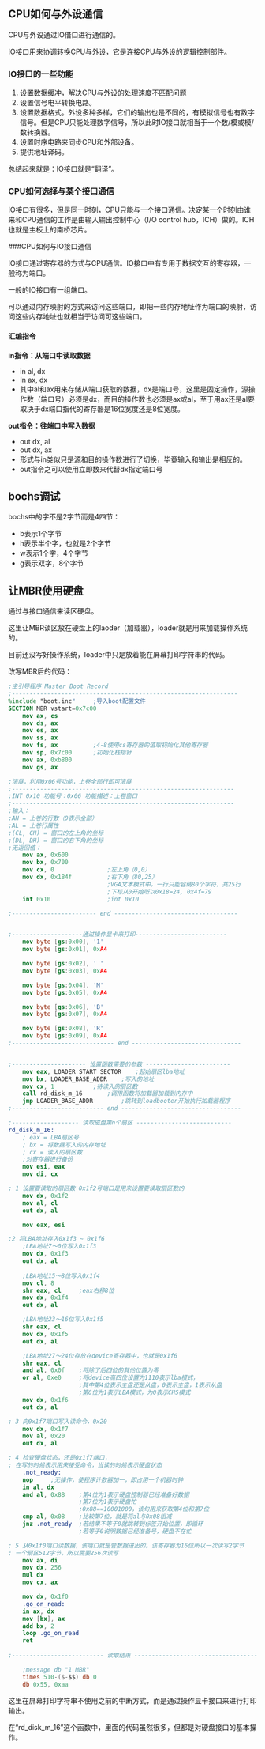 ## CPU如何与外设通信

CPU与外设通过IO借口进行通信的。

IO接口用来协调转换CPU与外设，它是连接CPU与外设的逻辑控制部件。

### IO接口的一些功能

1. 设置数据缓冲，解决CPU与外设的处理速度不匹配问题
2. 设置信号电平转换电路。
3. 设置数据格式。外设多种多样，它们的输出也是不同的，有模拟信号也有数字信号。但是CPU只能处理数字信号，所以此时IO接口就相当于一个数/模或模/数转换器。
4. 设置时序电路来同步CPU和外部设备。
5. 提供地址译码。

总结起来就是：IO接口就是“翻译”。

### CPU如何选择与某个接口通信

IO接口有很多，但是同一时刻，CPU只能与一个接口通信。决定某一个时刻由谁来和CPU通信的工作是由输入输出控制中心（I/O control hub，ICH）做的。ICH也就是主板上的南桥芯片。

###CPU如何与IO接口通信

IO接口通过寄存器的方式与CPU通信。IO接口中有专用于数据交互的寄存器，一般称为端口。

一般的IO接口有一组端口。

可以通过内存映射的方式来访问这些端口，即把一些内存地址作为端口的映射，访问这些内存地址也就相当于访问可这些端口。

#### 汇编指令

**in指令：从端口中读取数据**

- in al, dx 
- In ax, dx
- 其中al和ax用来存储从端口获取的数据，dx是端口号，这里是固定操作，源操作数（端口号）必须是dx，而目的操作数也必须是ax或al，至于用ax还是al要取决于dx端口指代的寄存器是16位宽度还是8位宽度。

**out指令：往端口中写入数据**

- out dx, al
- out dx, ax
- 形式与in类似只是源和目的操作数进行了切换，毕竟输入和输出是相反的。
- out指令之可以使用立即数来代替dx指定端口号



## bochs调试

bochs中的字不是2字节而是4四节：

- b表示1个字节
- h表示半个字，也就是2个字节
- w表示1个字，4个字节
- g表示双字，8个字节



## 让MBR使用硬盘

通过与接口通信来读区硬盘。

这里让MBR读区放在硬盘上的laoder（加载器），loader就是用来加载操作系统的。

目前还没写好操作系统，loader中只是放着能在屏幕打印字符串的代码。

改写MBR后的代码：

```nasm
;主引导程序 Master Boot Record
;----------------------------------------------------------------
%include "boot.inc"		;导入boot配置文件
SECTION MBR vstart=0x7c00
	mov ax, cs
   	mov ds, ax
   	mov es, ax
   	mov ss, ax
   	mov fs, ax 			;4-8使用cs寄存器的值取初始化其他寄存器
   	mov sp, 0x7c00		;初始化栈指针
   	mov ax, 0xb800
   	mov gs, ax

;清屏，利用0x06号功能，上卷全部行即可清屏
;---------------------------------------------------------------
;INT 0x10 功能号：0x06 功能描述：上卷窗口
;---------------------------------------------------------------
;输入：
;AH = 上卷的行数（0表示全部）
;AL = 上卷行属性
;(CL, CH) = 窗口的左上角的坐标
;(DL, DH) = 窗口的右下角的坐标
;无返回值：
	mov ax, 0x600
	mov bx, 0x700
	mov cx, 0      			;左上角（0,0）		
	mov dx, 0x184f			;右下角（80,25）
							;VGA文本模式中，一行只能容纳80个字符，共25行
							;下标从0开始所以0x18=24, 0x4f=79
	int 0x10				;int 0x10

;------------------------ end -----------------------------------


;--------------------通过操作显卡来打印--------------------------
	mov byte [gs:0x00], '1'
	mov byte [gs:0x01], 0xA4

	mov byte [gs:0x02], ' '
	mov byte [gs:0x03], 0xA4

	mov byte [gs:0x04], 'M'
	mov byte [gs:0x05], 0xA4

	mov byte [gs:0x06], 'B'
	mov byte [gs:0x07], 0xA4

	mov byte [gs:0x08], 'R'
	mov byte [gs:0x09], 0xA4
;----------------------------- end -------------------------------


;--------------------- 设置函数需要的参数 ------------------------
	mov eax, LOADER_START_SECTOR	;起始扇区lba地址
	mov bx, LOADER_BASE_ADDR	;写入的地址
	mov cx, 1			;待读入的扇区数
	call rd_disk_m_16		;调用函数将加载器加载到内存中
	jmp LOADER_BASE_ADDR		;跳转到loadbooter开始执行加载器程序
;-------------------------- end ----------------------------------

;------------------- 读取磁盘第n个扇区 ---------------------------
rd_disk_m_16:
	; eax = LBA扇区号
	; bx = 将数据写入的内存地址
	; cx = 读入的扇区数
	;对寄存器进行备份
	mov esi, eax
	mov di, cx

; 1 设置要读取的扇区数 0x1f2号端口是用来设置要读取扇区数的
	mov dx, 0x1f2
	mov al, cl
	out dx, al

	mov eax, esi

;2 将LBA地址存入0x1f3 ~ 0x1f6
	;LBA地址7～0位写入0x1f3
	mov dx, 0x1f3
	out dx, al
	
	;LBA地址15～8位写入0x1f4
	mov cl, 8
	shr eax, cl 	;eax右移8位
	mov dx, 0x1f4
	out dx, al

	;LBA地址23～16位写入0x1f5
	shr eax, cl
	mov dx, 0x1f5
	out dx, al

	;LBA地址27～24位存放在device寄存器中，也就是0x1f6
	shr eax, cl
	and al, 0x0f	;将除了后四位的其他位置为零
	or al, 0xe0		;将device高四位设置为1110表示lba模式，
					;其中第4位表示主盘还是从盘，0表示主盘，1表示从盘
					;第6位为1表示LBA模式，为0表示CHS模式
	mov dx, 0x1f6
	out dx, al

; 3 向0x1f7端口写入读命令，0x20
	mov dx, 0x1f7
	mov al, 0x20
	out dx, al

; 4 检查硬盘状态，还是0x1f7端口，
; 在写的时候表示用来接受命令，当读的时候表示硬盘状态
    .not_ready:
	nop		;无操作，使程序计数器加一，即占用一个机器时钟
	in al, dx
	and al, 0x88	;第4位为1表示硬盘控制器已经准备好数据
					;第7位为1表示硬盘忙
					;0x88==10001000，该句用来获取第4位和第7位
	cmp al, 0x08	;比较第7位，就是将al与0x08相减
	jnz .not_ready	;若结果不等于0就跳转到标签开始位置，即循环
					;若等于0说明数据已经准备号，硬盘不在忙

; 5 从0x1f0端口读数据，该端口就是管数据进出的。该寄存器为16位所以一次读写2字节
; 一个扇区512字节，所以需要256次读写
	mov ax, di
	mov dx, 256
	mul dx
	mov cx, ax

	mov dx, 0x1f0
    .go_on_read:
	in ax, dx
	mov [bx], ax
	add bx, 2
	loop .go_on_read
	ret
	
;-------------------------- 读取结束 ------------------------------------

	;message db "1 MBR"
	times 510-($-$$) db 0
	db 0x55, 0xaa

```

这里在屏幕打印字符串不使用之前的中断方式，而是通过操作显卡接口来进行打印输出。

在“rd_disk_m_16”这个函数中，里面的代码虽然很多，但都是对硬盘接口的基本操作。

